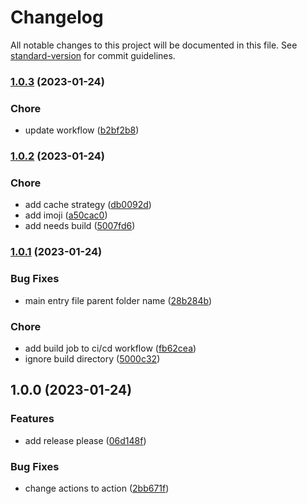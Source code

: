 # Changelog

All notable changes to this project will be documented in this file. See [standard-version](https://github.com/conventional-changelog/standard-version) for commit guidelines.

### [1.0.3](https://github.com/mokkapps/changelog-generator-demo/compare/v1.0.2...v1.0.3) (2023-01-24)


### Chore

* update workflow ([b2bf2b8](https://github.com/mokkapps/changelog-generator-demo/commits/b2bf2b8d3fc9ee23d3d56bb1a47aec1a7b262941))

### [1.0.2](https://github.com/mokkapps/changelog-generator-demo/compare/v1.0.1...v1.0.2) (2023-01-24)


### Chore

* add cache strategy ([db0092d](https://github.com/mokkapps/changelog-generator-demo/commits/db0092dc6e1c26d7a3b4799ca92e39cf059e0cf0))
* add imoji ([a50cac0](https://github.com/mokkapps/changelog-generator-demo/commits/a50cac0ef3afbc1923ede89c4e46139173ce9d06))
* add needs build ([5007fd6](https://github.com/mokkapps/changelog-generator-demo/commits/5007fd69bfe349c91a5b95c23b9628e57872e9d6))

### [1.0.1](https://github.com/mokkapps/changelog-generator-demo/compare/v1.0.0...v1.0.1) (2023-01-24)


### Bug Fixes

* main entry file parent folder name ([28b284b](https://github.com/mokkapps/changelog-generator-demo/commits/28b284b54a5d5b957836f34bde9d29553408c8d3))


### Chore

* add build job to ci/cd workflow ([fb62cea](https://github.com/mokkapps/changelog-generator-demo/commits/fb62cead0a756f81910de7db68adfa810d5b3f4a))
* ignore build directory ([5000c32](https://github.com/mokkapps/changelog-generator-demo/commits/5000c3273302832d5bacdced808f1600b20130b4))

## 1.0.0 (2023-01-24)


### Features

* add release please ([06d148f](https://github.com/atorial/deplono/commit/06d148febccb06b16c318b29c0e984bbd665cc7d))


### Bug Fixes

* change actions to action ([2bb671f](https://github.com/atorial/deplono/commit/2bb671f5210a3e69b156b63670504beeb8ef0176))
